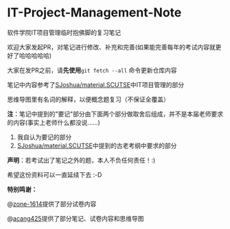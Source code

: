 # IT-Project-Management-Note
软件学院IT项目管理临时抱佛脚的复习笔记



欢迎大家发起PR，对笔记进行修改、补充和完善(如果能完善每年的考试内容就更好了哈哈哈哈哈)

大家在发PR之前，请**先使用**`git fetch --all` 命令更新仓库内容



笔记中内容参考了[SJoshua/material.SCUTSE](https://github.com/SJoshua/material.SCUTSE)中IT项目管理的部分

思维导图里有名词的解释，以便概念题复习（不保证全覆盖）



**注**：笔记中提到的"要记"部分由下面两个部分做取舍后组成，并不是本届老师要求的内容(事实上老师什么都没说......)

1. 我自认为要记的部分
2. [SJoshua/material.SCUTSE](https://github.com/SJoshua/material.SCUTSE)中提到的古老考纲中要求的部分



**声明**：若考试出了笔记之外的题，本人不负任何责任！:)



希望这份资料可以一直延续下去 :-D



**特别鸣谢：**

@[zone-1614](https://github.com/zone-1614)提供了部分试卷内容

@[acang425](https://github.com/acang425)提供了部分笔记、试卷内容和思维导图